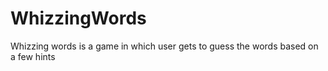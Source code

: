 # WhizzingWords
Whizzing words is a game in which user gets to guess the words based on a few hints
